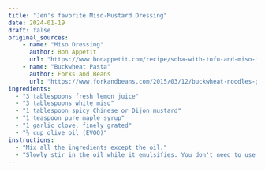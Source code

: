 ```yaml
---
title: "Jen's favorite Miso-Mustard Dressing"
date: 2024-01-19
draft: false
original_sources: 
    - name: "Miso Dressing"
      author: Bon Appetit
      url: "https://www.bonappetit.com/recipe/soba-with-tofu-and-miso-mustard-dressing"
    - name: "Buckwheat Pasta"
      author: Forks and Beans
      url: "https://www.forkandbeans.com/2015/03/12/buckwheat-noodles-gluten-free/"
ingredients:
  - "3 tablespoons fresh lemon juice"
  - "3 tablespoons white miso"
  - "1 tablespoon spicy Chinese or Dijon mustard"
  - "1 teaspoon pure maple syrup"
  - "1 garlic clove, finely grated"
  - "½ cup olive oil (EVOO)"
instructions:
  - "Mix all the ingredients except the oil."
  - "Slowly stir in the oil while it emulsifies. You don't need to use all the oil, just keep adding until you get the consistency that you want."
---
```


